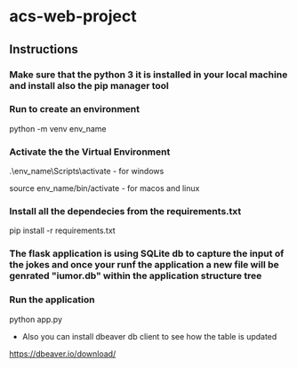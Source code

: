 # acs-web-project

## Instructions

### Make sure that the python 3 it is installed in your local machine and install also the pip manager tool

### Run to create an environment 

python -m venv env_name

### Activate the the Virtual Environment

.\env_name\Scripts\activate  - for windows

source env_name/bin/activate - for macos and linux

### Install all the dependecies from the requirements.txt 

pip install -r requirements.txt

### The flask application is using SQLite db to capture the input of the jokes and once your runf the application a new file will be genrated "iumor.db" within the application structure tree

### Run the application

python app.py

* Also you can install dbeaver db client to see how the table is updated

https://dbeaver.io/download/